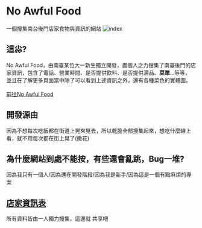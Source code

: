# No Awful Food
一個搜集南台後門店家食物與資訊的網站
![index](http://4.bp.blogspot.com/-B9P8N6dwdRs/Wuw3Ja7sLhI/AAAAAAAAhjQ/i4AzEVNdZsMTc1YRP6sm4m7XZr2e2YoXwCK4BGAYYCw/s1600/screenshot-no-awful-food-byethost7-com-1525430021738.png)
## 這尛?
No Awful Food，由南臺某位大一新生獨立開發，盡個人之力搜集了南臺後門的店家資訊，包含了電話、營業時間、是否提供飲料、是否提供湯品、**菜單**...等等，
並且在了解更多頁面當中除了可以看到上述資訊之外，還有各種菜色的實體圖。<br><br>
<a href="http://no-awful-food.byethost7.com/">前往No Awful Food</a>
## 開發源由
因為不想每次吃飯都在街道上晃來晃去，所以乾脆全部搜集起來，想吃什麼線上看，就不用每次都在街上晃了(撒花)
## 為什麼網站到處不能按，有些還會亂跳，Bug一堆?
因為我只有一個人/因為還在開發階段/因為我是新手/因為這是一個有點麻煩的專案
## <a href="https://docs.google.com/spreadsheets/d/10KYn5ozhnZ8akLi_1zr9RKeymGKSBS7Bpkj9w9mzn6U/edit?usp=sharing">店家資訊表</a>
所有資料皆由一人獨力搜集，這邊就 共享吧
